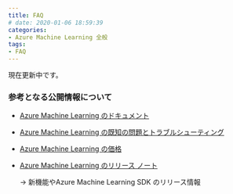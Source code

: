 ```yaml
---
title: FAQ
# date: 2020-01-06 18:59:39
categories:
- Azure Machine Learning 全般
tags:
- FAQ
---
```


現在更新中です。
<!-- more -->
### 参考となる公開情報について

- [Azure Machine Learning のドキュメント](https://docs.microsoft.com/ja-jp/azure/machine-learning/)

- [Azure Machine Learning の既知の問題とトラブルシューティング](https://docs.microsoft.com/ja-jp/azure/machine-learning/resource-known-issues)

- [Azure Machine Learning の価格](https://azure.microsoft.com/ja-jp/pricing/details/machine-learning/)

- [Azure Machine Learning のリリース ノート](https://docs.microsoft.com/ja-jp/azure/machine-learning/azure-machine-learning-release-notes)

    -> 新機能やAzure Machine Learning SDK のリリース情報

